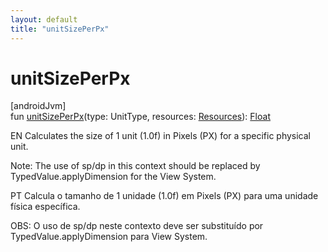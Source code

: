 ```yaml
---
layout: default
title: "unitSizePerPx"
---
```


# unitSizePerPx

[androidJvm]\
fun [unitSizePerPx](unit-size-per-px.md)(type: UnitType, resources: [Resources](https://developer.android.com/reference/kotlin/android/content/res/Resources.html)): [Float](https://kotlinlang.org/api/core/kotlin-stdlib/kotlin/-float/index.html)

EN Calculates the size of 1 unit (1.0f) in Pixels (PX) for a specific physical unit.

Note: The use of sp/dp in this context should be replaced by TypedValue.applyDimension for the View System.

PT Calcula o tamanho de 1 unidade (1.0f) em Pixels (PX) para uma unidade física específica.

OBS: O uso de sp/dp neste contexto deve ser substituído por TypedValue.applyDimension para View System.